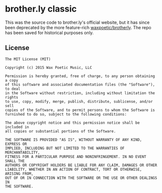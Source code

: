 # brother.ly classic

This was the source code to brother.ly's official website, but it has
since been deprecated by the more feature-rich [waxpoetic/brotherly][].
The repo has been saved for historical purposes only.

## License

```
The MIT License (MIT)

Copyright (c) 2015 Wax Poetic Music, LLC

Permission is hereby granted, free of charge, to any person obtaining a copy
of this software and associated documentation files (the "Software"), to deal
in the Software without restriction, including without limitation the rights
to use, copy, modify, merge, publish, distribute, sublicense, and/or sell
copies of the Software, and to permit persons to whom the Software is
furnished to do so, subject to the following conditions:

The above copyright notice and this permission notice shall be included in
all copies or substantial portions of the Software.

THE SOFTWARE IS PROVIDED "AS IS", WITHOUT WARRANTY OF ANY KIND, EXPRESS OR
IMPLIED, INCLUDING BUT NOT LIMITED TO THE WARRANTIES OF MERCHANTABILITY,
FITNESS FOR A PARTICULAR PURPOSE AND NONINFRINGEMENT. IN NO EVENT SHALL THE
AUTHORS OR COPYRIGHT HOLDERS BE LIABLE FOR ANY CLAIM, DAMAGES OR OTHER
LIABILITY, WHETHER IN AN ACTION OF CONTRACT, TORT OR OTHERWISE, ARISING FROM,
OUT OF OR IN CONNECTION WITH THE SOFTWARE OR THE USE OR OTHER DEALINGS IN
THE SOFTWARE.
```

[waxpoetic/brotherly]: https://github.com/waxpoetic/brotherly
